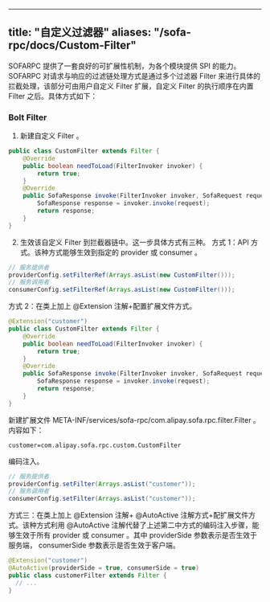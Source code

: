 
---

title: "自定义过滤器"
aliases: "/sofa-rpc/docs/Custom-Filter"
---

SOFARPC 提供了一套良好的可扩展性机制，为各个模块提供 SPI 的能力。 SOFARPC 对请求与响应的过滤链处理方式是通过多个过滤器 Filter 来进行具体的拦截处理，该部分可由用户自定义 Filter 扩展，自定义 Filter 的执行顺序在内置 Filter 之后。具体方式如下：

### Bolt Filter

1. 新建自定义 Filter 。

```java
public class CustomFilter extends Filter {    
    @Override    
    public boolean needToLoad(FilterInvoker invoker) {        
        return true;    
    }    
    @Override    
    public SofaResponse invoke(FilterInvoker invoker, SofaRequest request) throws SofaRpcException {        
        SofaResponse response = invoker.invoke(request);        
        return response;    
    }
}
```

2. 生效该自定义 Filter 到拦截器链中。这一步具体方式有三种。
方式 1：API 方式。该种方式能够生效到指定的 provider 或 consumer 。

```java
// 服务提供者
providerConfig.setFilterRef(Arrays.asList(new CustomFilter()));
// 服务调用者
consumerConfig.setFilterRef(Arrays.asList(new CustomFilter()));
```

  方式 2：在类上加上 @Extension 注解+配置扩展文件方式。

```java
@Extension("customer")
public class CustomFilter extends Filter {    
    @Override    
    public boolean needToLoad(FilterInvoker invoker) {        
        return true;    
    }    
    @Override    
    public SofaResponse invoke(FilterInvoker invoker, SofaRequest request) throws SofaRpcException {        
        SofaResponse response = invoker.invoke(request);        
        return response;    
    }
}
```

新建扩展文件 META-INF/services/sofa-rpc/com.alipay.sofa.rpc.filter.Filter 。内容如下：

```plain
customer=com.alipay.sofa.rpc.custom.CustomFilter
```

编码注入。

```java
// 服务提供者
providerConfig.setFilter(Arrays.asList("customer"));
// 服务调用者
consumerConfig.setFilter(Arrays.asList("customer"));
```

方式三：在类上加上 @Extension 注解+ @AutoActive 注解方式+配扩展文件方式。该种方式利用 @AutoActive 注解代替了上述第二中方式的编码注入步骤，能够生效于所有 provider 或 consumer 。其中 providerSide 参数表示是否生效于服务端， consumerSide 参数表示是否生效于客户端。

```java
@Extension("customer")
@AutoActive(providerSide = true, consumerSide = true)
public class customerFilter extends Filter {
  // ...
}
```
